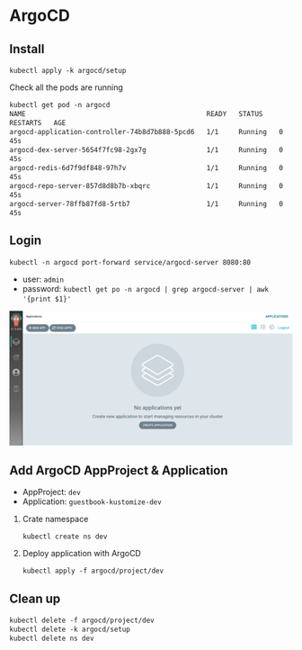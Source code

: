 # ArgoCD

## Install

```
kubectl apply -k argocd/setup
```

Check all the pods are running

```
kubectl get pod -n argocd
NAME                                             READY   STATUS    RESTARTS   AGE
argocd-application-controller-74b8d7b888-5pcd6   1/1     Running   0          45s
argocd-dex-server-5654f7fc98-2gx7g               1/1     Running   0          45s
argocd-redis-6d7f9df848-97h7v                    1/1     Running   0          45s
argocd-repo-server-857d8d8b7b-xbqrc              1/1     Running   0          45s
argocd-server-78ffb87fd8-5rtb7                   1/1     Running   0          45s
```

## Login

```
kubectl -n argocd port-forward service/argocd-server 8080:80
```

- user: `admin`
- password: `kubectl get po -n argocd | grep argocd-server | awk '{print $1}'`

![](img/argocd.png)

## Add ArgoCD AppProject & Application

- AppProject: `dev`
- Application: `guestbook-kustomize-dev`

1. Crate namespace

    ```
    kubectl create ns dev
    ```

1. Deploy application with ArgoCD

    ```
    kubectl apply -f argocd/project/dev
    ```

## Clean up

```
kubectl delete -f argocd/project/dev
kubectl delete -k argocd/setup
kubectl delete ns dev
```
